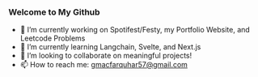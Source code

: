 ### Welcome to My Github 

- 🔭 I’m currently working on Spotifest/Festy, my Portfolio Website, and Leetcode Problems
- 🌱 I’m currently learning Langchain, Svelte, and Next.js
- 👯 I’m looking to collaborate on meaningful projects!
- 📫 How to reach me: gmacfarquhar57@gmail.com

